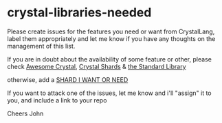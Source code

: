 # crystal-libraries-needed

Please create issues for the features you need or want from CrystalLang, label them appropriately and let me know if you have any thoughts on the management of this list.

If you are in doubt about the availability of some feature or other, please check
[Awesome Crystal](https://github.com/veelenga/awesome-crystal), [Crystal Shards](http://crystalshards.xyz) & [the Standard Library](https://crystal-lang.org/api/0.22.0/)

otherwise, add a [SHARD I WANT OR NEED](https://github.com/johnjansen/crystal-libraries-needed/issues)

If you want to attack one of the issues, let me know and i'll "assign" it to you, and include a link to your repo

Cheers John
